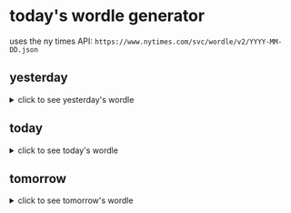 # today's wordle generator

uses the ny times API: `https://www.nytimes.com/svc/wordle/v2/YYYY-MM-DD.json`

## yesterday

<details>
    <summary>click to see yesterday's wordle</summary>

    think

</details>

## today

<details>
    <summary>click to see today's wordle</summary>

    queue

</details>

## tomorrow

<details>
    <summary>click to see tomorrow's wordle</summary>

    candy

</details>
